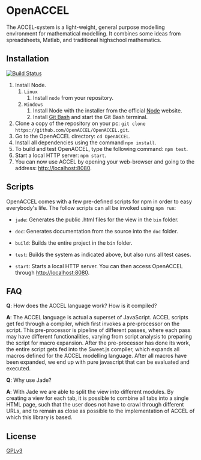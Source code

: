 OpenACCEL
=========

The ACCEL-system is a light-weight, general purpose modelling environment for mathematical modelling. It combines some ideas from spreadsheets, Matlab, and traditional highschool mathematics.

## Installation ##
[![Build Status](https://travis-ci.org/OpenACCEL/OpenACCEL.svg?branch=master)](https://travis-ci.org/OpenACCEL/OpenACCEL)

1. Install Node.
    1. `Linux`
        1. Install `node` from your repository.
    2. `Windows`
        1. Install Node with the installer from the official [Node](http://nodejs.org/download/) website.
        2. Install [Git Bash](http://git-scm.com/) and start the Git Bash terminal.
2. Clone a copy of the repository on your pc: `git clone https://github.com/OpenACCEL/OpenACCEL.git`.
3. Go to the OpenACCEL directory: `cd OpenACCEL`.
4. Install all dependencies using the command `npm install`.
5. To build and test OpenACCEL, type the following command: `npm test`.
6. Start a local HTTP server: `npm start`.
7. You can now use ACCEL by opening your web-browser and going to the address: [http://localhost:8080](http://localhost:8080).

## Scripts ##
OpenACCEL comes with a few pre-defined scripts for npm in order to easy everybody's life.
The follow scripts can all be invoked using `npm run`:

* `jade`: Generates the public .html files for the view in the `bin` folder.
* `doc`: Generates documentation from the source into the `doc` folder.

* `build`: Builds the entire project in the `bin` folder.

* `test`: Builds the system as indicated above, but also runs all test cases.

* `start`: Starts a local HTTP server. You can then access OpenACCEL through [http://localhost:8080](http://localhost:8080).

## FAQ ##
**Q**: How does the ACCEL language work? How is it compiled?

**A**: The ACCEL language is actual a superset of JavaScript. ACCEL scripts get fed through a compiler, which first invokes a pre-processor on the script. This pre-processor is pipeline of different passes, where each pass may have different functionalities, varying from script analysis to preparing the script for macro expansion. After the pre-processor has done its work, the entire script gets fed into the Sweet.js compiler, which expands all macros defined for the ACCEL modelling language. After all macros have been expanded, we end up with pure javascript that can be evaluated and executed.

**Q**: Why use Jade?

**A**: With Jade we are able to split the view into different modules. By creating a view for each tab, it is possible to combine all tabs into a single HTML page, such that the user does not have to crawl through different URLs, and to remain as close as possible to the implementation of ACCEL of which this library is based.

## License ##
[GPLv3](https://www.gnu.org/licenses/gpl-3.0.html)
